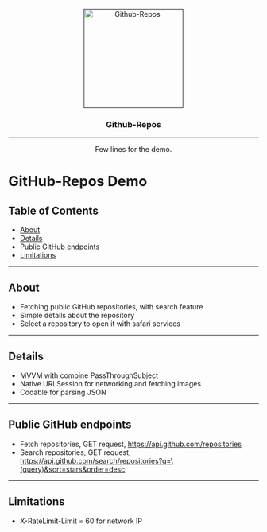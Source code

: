 <p align="center">
  <a href="" rel="noopener">
 <img width=200px height=200px src="https://user-images.githubusercontent.com/45027799/115088320-3573b280-9f10-11eb-80d4-67b574adc645.png" alt="Github-Repos"></a>
</p>

<h3 align="center">Github-Repos</h3>

<div align="center">
  
  </div>

---

<p align="center"> Few lines for the demo.
    <br> 
</p>

# GitHub-Repos Demo

## Table of Contents
+ [About](#about)
+ [Details](#details)
+ [Public GitHub endpoints](#endpoints)
+ [Limitations](#limitations)

---

## About <a name = "about"></a>
- Fetching public GitHub repositories, with search feature
- Simple details about the repository
- Select a repository to open it with safari services

---

## Details <a name = "details"></a>
- MVVM with combine PassThroughSubject
- Native URLSession for networking and fetching images
- Codable for parsing JSON

---

## Public GitHub endpoints <a name = "endpoints"></a>
- Fetch repositories, GET request, https://api.github.com/repositories
- Search repositories, GET request, https://api.github.com/search/repositories?q=\(query)&sort=stars&order=desc

---
## Limitations <a name = "limitations"></a>
- X-RateLimit-Limit = 60 for network IP

